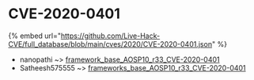 # CVE-2020-0401
{% embed url="https://github.com/Live-Hack-CVE/full_database/blob/main/cves/2020/CVE-2020-0401.json" %}

* nanopathi ~> [framework_base_AOSP10_r33_CVE-2020-0401](https://www.alice-snow.ru/2020/database/cve-2020-0401/framework_base_aosp10_r33_cve-2020-0401-nanopathi)
* Satheesh575555 ~> [frameworks_base_AOSP10_r33_CVE-2020-0401](https://www.alice-snow.ru/2020/database/cve-2020-0401/frameworks_base_aosp10_r33_cve-2020-0401-satheesh575555)